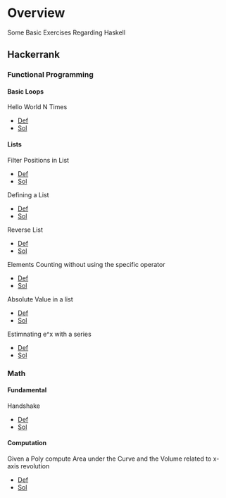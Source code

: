 
# Overview 

Some Basic Exercises Regarding Haskell 

## Hackerrank 

### Functional Programming 

#### Basic Loops 

Hello World N Times 
- [Def](https://www.hackerrank.com/challenges/fp-hello-world-n-times/problem)
- [Sol](fp_basic_loop1.hs)



#### Lists 

Filter Positions in List 
- [Def](https://www.hackerrank.com/challenges/fp-filter-positions-in-a-list/problem)
- [Sol](fp_basic_list1.hs)

Defining a List 
- [Def](https://www.hackerrank.com/challenges/fp-array-of-n-elements/problem)
- [Sol](fp_basic_list3.hs)



Reverse List 
- [Def](https://www.hackerrank.com/challenges/fp-reverse-a-list/problem)
- [Sol](fp_basic_list5.hs)

Elements Counting without using the specific operator 
- [Def](https://www.hackerrank.com/challenges/fp-list-length/problem)
- [Sol](fp_basic_list11.hs)

Absolute Value in a list 
- [Def](https://www.hackerrank.com/challenges/fp-update-list/problem)
- [Sol](fp_basic_list12.hs)

Estimnating e^x with a series 
- [Def](https://www.hackerrank.com/challenges/eval-ex/problem)
- [Sol](fp_basic_list15.hs)

### Math 

#### Fundamental 

Handshake 
- [Def](https://www.hackerrank.com/challenges/handshake/problem)
- [Sol](fp_math_area_vol1.hs)







#### Computation 

Given a Poly compute Area under the Curve and the Volume related to x-axis revolution 
- [Def](https://www.hackerrank.com/challenges/area-under-curves-and-volume-of-revolving-a-curv/problem)
- [Sol](math_fundamentals_handshake.hs)




